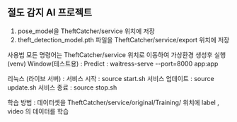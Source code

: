 ## 절도 감지 AI 프로젝트

1. pose_model을 TheftCatcher/service 위치에 저장
2. theft_detection_model.pth 파일을 TheftCatcher/service/export 위치에 저장

사용법 
모든 명령어는 TheftCatcher/service 위치로 이동하여 가상환경 생성후 실행 (venv)
Window(테스트용) : 
Predict : waitress-serve --port=8000 app:app 

리눅스 (라이브 서버) :
서비스 시작 : source start.sh
서비스 업데이트 : source update.sh
서비스 종료 : source stop.sh

학습 방법 : 데이터셋을 TheftCatcher/service/original/Training/ 위치에 label , video 의 데이터를 학습